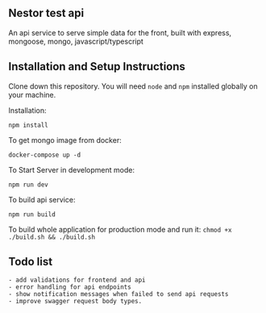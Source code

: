 ## Nestor test api

An api service to serve simple data for the front, built with express, mongoose, mongo, javascript/typescript

## Installation and Setup Instructions

Clone down this repository. You will need `node` and `npm` installed globally on your machine.  

Installation:

`npm install`  


To get mongo image from docker:

`docker-compose up -d`  

To Start Server in development mode:

`npm run dev`  

To build api service:

`npm run build`  

To build whole application for production mode and run it:
`chmod +x ./build.sh && ./build.sh`

## Todo list
    - add validations for frontend and api
    - error handling for api endpoints
    - show notification messages when failed to send api requests
    - improve swagger request body types.